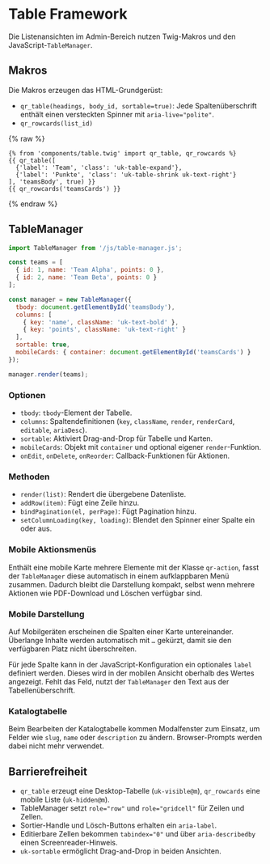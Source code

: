 # Table Framework

Die Listenansichten im Admin-Bereich nutzen Twig-Makros und den JavaScript-`TableManager`.

## Makros

Die Makros erzeugen das HTML-Grundgerüst:

- `qr_table(headings, body_id, sortable=true)`: Jede Spaltenüberschrift enthält einen versteckten Spinner mit `aria-live="polite"`.
- `qr_rowcards(list_id)`

{% raw %}
```twig
{% from 'components/table.twig' import qr_table, qr_rowcards %}
{{ qr_table([
  {'label': 'Team', 'class': 'uk-table-expand'},
  {'label': 'Punkte', 'class': 'uk-table-shrink uk-text-right'}
], 'teamsBody', true) }}
{{ qr_rowcards('teamsCards') }}
```
{% endraw %}

## TableManager

```js
import TableManager from '/js/table-manager.js';

const teams = [
  { id: 1, name: 'Team Alpha', points: 0 },
  { id: 2, name: 'Team Beta', points: 0 }
];

const manager = new TableManager({
  tbody: document.getElementById('teamsBody'),
  columns: [
    { key: 'name', className: 'uk-text-bold' },
    { key: 'points', className: 'uk-text-right' }
  ],
  sortable: true,
  mobileCards: { container: document.getElementById('teamsCards') }
});

manager.render(teams);
```

### Optionen

- `tbody`: `tbody`-Element der Tabelle.
- `columns`: Spaltendefinitionen (`key`, `className`, `render`, `renderCard`, `editable`, `ariaDesc`).
- `sortable`: Aktiviert Drag-and-Drop für Tabelle und Karten.
- `mobileCards`: Objekt mit `container` und optional eigener `render`-Funktion.
- `onEdit`, `onDelete`, `onReorder`: Callback-Funktionen für Aktionen.

### Methoden

- `render(list)`: Rendert die übergebene Datenliste.
- `addRow(item)`: Fügt eine Zeile hinzu.
- `bindPagination(el, perPage)`: Fügt Pagination hinzu.
- `setColumnLoading(key, loading)`: Blendet den Spinner einer Spalte ein oder aus.

### Mobile Aktionsmenüs

Enthält eine mobile Karte mehrere Elemente mit der Klasse `qr-action`, fasst der `TableManager` diese automatisch in einem aufklappbaren Menü zusammen. Dadurch bleibt die Darstellung kompakt, selbst wenn mehrere Aktionen wie PDF-Download und Löschen verfügbar sind.

### Mobile Darstellung

Auf Mobilgeräten erscheinen die Spalten einer Karte untereinander. Überlange Inhalte werden automatisch mit `…` gekürzt, damit sie den verfügbaren Platz nicht überschreiten.

Für jede Spalte kann in der JavaScript-Konfiguration ein optionales `label` definiert werden. Dieses wird in der mobilen Ansicht oberhalb des Wertes angezeigt. Fehlt das Feld, nutzt der `TableManager` den Text aus der Tabellenüberschrift.

### Katalogtabelle

Beim Bearbeiten der Katalogtabelle kommen Modalfenster zum Einsatz, um Felder wie `slug`, `name` oder `description` zu ändern. Browser-Prompts werden dabei nicht mehr verwendet.

## Barrierefreiheit

- `qr_table` erzeugt eine Desktop-Tabelle (`uk-visible@m`), `qr_rowcards` eine mobile Liste (`uk-hidden@m`).
- TableManager setzt `role="row"` und `role="gridcell"` für Zeilen und Zellen.
- Sortier-Handle und Lösch-Buttons erhalten ein `aria-label`.
- Editierbare Zellen bekommen `tabindex="0"` und über `aria-describedby` einen Screenreader-Hinweis.
- `uk-sortable` ermöglicht Drag-and-Drop in beiden Ansichten.
